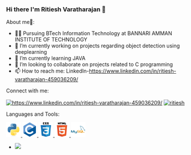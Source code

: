 ### Hi there I'm Ritiesh Varatharajan 👋


About me🤩:

- 👨‍💻 Pursuing BTech Information Technology at BANNARI AMMAN INSTITUTE OF TECHNOLOGY
- 🔭 I’m currently working on projects regarding object detection using deeplearning
- 🌱 I’m currently learning JAVA
- 👯 I’m looking to collaborate on projects related to C programming
- 📫 How to reach me: LinkedIn-https://www.linkedin.com/in/ritiesh-varatharajan-459036209/

Connect with me:

<a href="https://www.linkedin.com/in/ritiesh-varatharajan-459036209/"><img align="center" src="https://raw.githubusercontent.com/rahuldkjain/github-profile-readme-generator/master/src/images/icons/Social/linked-in-alt.svg" alt="https://www.linkedin.com/in/ritiesh-varatharajan-459036209/" height="30" width="40" style="max-width: 100%;"></a>
<a href="https://www.codechef.com/users/ritiesh_v" ><img align="center" src="https://camo.githubusercontent.com/b72ea44d92dd67ad610334c8293caf1852527b39d3c45926b6c5f084d49e748d/68747470733a2f2f63646e2e6a7364656c6976722e6e65742f6e706d2f73696d706c652d69636f6e7340332e312e302f69636f6e732f636f6465636865662e737667" alt="ritiesh" height="30" width="40" data-canonical-src="https://cdn.jsdelivr.net/npm/simple-icons@3.1.0/icons/codechef.svg" style="max-width: 100%;"></a>

Languages and Tools:

<a href="https://www.python.org" rel="nofollow"> <img src="https://raw.githubusercontent.com/devicons/devicon/master/icons/python/python-original.svg" alt="python" width="40" height="40" style="max-width: 100%;"> </a>
<a href="https://www.cprogramming.com/" rel="nofollow"> <img src="https://raw.githubusercontent.com/devicons/devicon/master/icons/c/c-original.svg" alt="c" width="40" height="40" style="max-width: 100%;"> </a>
<a href="https://www.w3schools.com/css/" rel="nofollow"> <img src="https://raw.githubusercontent.com/devicons/devicon/master/icons/css3/css3-original-wordmark.svg" alt="css3" width="40" height="40" style="max-width: 100%;"> </a>
<a href="https://www.w3.org/html/" rel="nofollow"> <img src="https://raw.githubusercontent.com/devicons/devicon/master/icons/html5/html5-original-wordmark.svg" alt="html5" width="40" height="40" style="max-width: 100%;"> </a>
<a href="https://www.mysql.com/" rel="nofollow"> <img src="https://raw.githubusercontent.com/devicons/devicon/master/icons/mysql/mysql-original-wordmark.svg" alt="mysql" width="40" height="40" style="max-width: 100%;"> </a>
- <img src="https://github-readme-stats.vercel.app/api?username=ritiesh&&show_icons=true&title_color=ffffff&icon_color=bb2acf&text_color=daf7dc&bg_color=151515">

